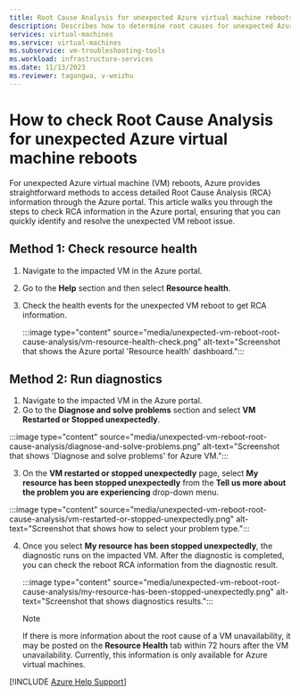 ```yaml
---
title: Root Cause Analysis for unexpected Azure virtual machine reboots
description: Describes how to determine root causes for unexpected Azure virtual machine reboots.
services: virtual-machines
ms.service: virtual-machines
ms.subservice: vm-troubleshooting-tools
ms.workload: infrastructure-services
ms.date: 11/13/2023
ms.reviewer: tagangwa, v-weizhu
---
```


# How to check Root Cause Analysis for unexpected Azure virtual machine reboots

For unexpected Azure virtual machine (VM) reboots, Azure provides straightforward methods to access detailed Root Cause Analysis (RCA) information through the Azure portal. This article walks you through the steps to check RCA information in the Azure portal, ensuring that you can quickly identify and resolve the unexpected VM reboot issue.

## Method 1: Check resource health

1.	Navigate to the impacted VM in the Azure portal.
2.	Go to the **Help** section and then select **Resource health**.
3. Check the health events for the unexpected VM reboot to get RCA information.

   :::image type="content" source="media/unexpected-vm-reboot-root-cause-analysis/vm-resource-health-check.png" alt-text="Screenshot that shows the Azure portal 'Resource health' dashboard.":::

## Method 2: Run diagnostics

1.	Navigate to the impacted VM in the Azure portal.
2.	Go to the **Diagnose and solve problems** section and select **VM Restarted or Stopped unexpectedly**.

   :::image type="content" source="media/unexpected-vm-reboot-root-cause-analysis/diagnose-and-solve-problems.png" alt-text="Screenshot that shows 'Diagnose and solve problems' for Azure VM.":::

3.	On the **VM restarted or stopped unexpectedly** page, select **My resource has been stopped unexpectedly** from the **Tell us more about the problem you are experiencing** drop-down menu.

   :::image type="content" source="media/unexpected-vm-reboot-root-cause-analysis/vm-restarted-or-stopped-unexpectedly.png" alt-text="Screenshot that shows how to select your problem type.":::


4. Once you select **My resource has been stopped unexpectedly**, the diagnostic runs on the impacted VM. After the diagnostic is completed, you can check the reboot RCA information from the diagnostic result.

    :::image type="content" source="media/unexpected-vm-reboot-root-cause-analysis/my-resource-has-been-stopped-unexpectedly.png" alt-text="Screenshot that shows diagnostics results."::: 

   > [!Note]
   > If there is more information about the root cause of a VM unavailability, it may be posted on the **Resource Health** tab within 72 hours after the VM unavailability. Currently, this information is only available for Azure virtual machines.

[!INCLUDE [Azure Help Support](../../includes/azure-help-support.md)]